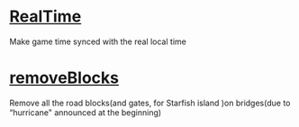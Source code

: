 # [RealTime](https://github.com/BakaFT/GtaPlugins/blob/main/VC/RealTime.cpp)

Make game time synced with the real local time

# [removeBlocks](https://github.com/BakaFT/GtaPlugins/blob/main/VC/removeBlocks.cs)

Remove all the road blocks(and gates, for Starfish island )on bridges(due to “hurricane" announced at the beginning)

